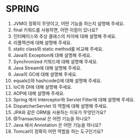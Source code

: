 # SPRING
1. JVM이 정확히 무엇이고, 어떤 기능을 하는지 설명해 주세요.
2. final 키워드를 사용하면, 어떤 이점이 있나요?
3. 인터페이스와 추상 클래스의 차이에 대해 설명해 주세요.
4. 리플렉션에 대해 설명해 주세요.
5. static class와 static method를 비교해 주세요.
6. Java의 Exception에 대해 설명해 주세요.
7. Synchronized 키워드에 대해 설명해 주세요.
8. Java Stream에 대해 설명해 주세요.
9. Java의 GC에 대해 설명해 주세요.
10. equals()와 hashcode()에 대해 설명해 주세요.
11. IoC와 DI에 대해 설명해 주세요.
12. AOP에 대해 설명해 주세요.
13. Spring 에서 Interceptor와 Servlet Filter에 대해 설명해 주세요.
14. DispatcherServlet 의 역할에 대해 설명해 주세요.
15. JPA와 같은 ORM을 사용하는 이유가 무엇인가요?
16. @Transactional 은 어떤 기능을 하나요?
17. Java 에서 Annotation 은 어떤 기능을 하나요?
18. Tomcat이 정확히 어떤 역할을 하는 도구인가요?
